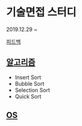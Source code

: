 # 기술면접 스터디

2019.12.29 ~

[피드백](https://hackmd.io/v0F49IQsTfCyePNPnBF5Sw?both)

## [알고리즘](/day2/day2.md)

- Insert Sort
- Bubble Sort
- Selection Sort
- Quick Sort

## [OS](/day3/os.md)
